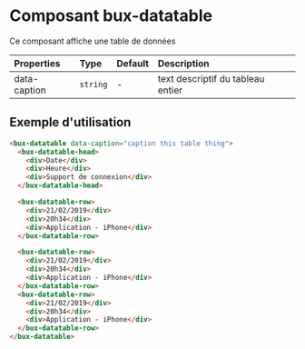 # Composant bux-datatable

Ce composant affiche une table de données

| Properties   | Type     | Default | Description                       |
| :----------- | :------- | :------ | :-------------------------------- |
| data-caption | `string` | -       | text descriptif du tableau entier |

## Exemple d'utilisation

```html
<bux-datatable data-caption="caption this table thing">
  <bux-datatable-head>
    <div>Date</div>
    <div>Heure</div>
    <div>Support de connexion</div>
  </bux-datatable-head>

  <bux-datatable-row>
    <div>21/02/2019</div>
    <div>20h34</div>
    <div>Application - iPhone</div>
  </bux-datatable-row>

  <bux-datatable-row>
    <div>21/02/2019</div>
    <div>20h34</div>
    <div>Application - iPhone</div>
  </bux-datatable-row>
  <bux-datatable-row>
    <div>21/02/2019</div>
    <div>20h34</div>
    <div>Application - iPhone</div>
  </bux-datatable-row>
</bux-datatable>
```
